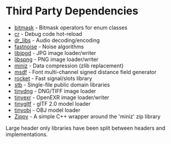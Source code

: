 # Third Party Dependencies
 * [bitmask](https://github.com/Dalzhim/ArticleEnumClass-v2) - Bitmask operators for enum classes
 * [cr](https://github.com/fungos/cr) - Debug code hot-reload
 * [dr_libs](https://github.com/mackron/dr_libs) - Audio decoding/encoding
 * [fastnoise](https://github.com/Auburns/FastNoise) - Noise algorithms
 * [libjpgd](https://github.com/richgel999/jpeg-compressor) - JPG image loader/writer 
 * [libspng](https://github.com/randy408/libspng) - PNG image loader/writer
 * [miniz](https://github.com/richgel999/miniz) - Data compression (zlib replacement)
 * [msdf](https://github.com/exezin/msdf-c) - Font multi-channel signed distance field generator
 * [rocket](https://github.com/tripleslash/rocket) - Fast signal/slots library
 * [stb](https://github.com/nothings/stb) - Single-file public domain libraries
 * [tinydng](https://github.com/syoyo/tinydngloader) - DNG/TIFF image loader
 * [tinyexr](https://github.com/syoyo/tinyexr) - OpenEXR image loader/writer
 * [tinygltf](https://github.com/syoyo/tinygltf) - glTF 2.0 model loader
 * [tinyobj](https://github.com/syoyo/tinyobjloader) - OBJ model loader
 * [Zippy](https://github.com/troldal/Zippy) - A simple C++ wrapper around the 'miniz' zip library

Large header only libraries have been split between headers and implementations.
